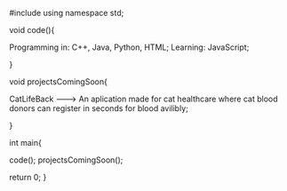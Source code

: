 #include <the-secret-programmer>
using namespace std;

void code(){

Programming in: C++, Java, Python, HTML;
Learning: JavaScript;

}

void projectsComingSoon{

CatLifeBack ---> An aplication made for cat healthcare where cat blood donors can register in seconds for blood avilibly;

}

int main{

code();
projectsComingSoon();

return 0;
}

